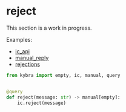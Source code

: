 # reject

This section is a work in progress.

Examples:

-   [ic_api](https://github.com/demergent-labs/kybra/tree/main/examples/ic_api)
-   [manual_reply](https://github.com/demergent-labs/kybra/tree/main/examples/manual_reply)
-   [rejections](https://github.com/demergent-labs/kybra/tree/main/examples/rejections)

```python
from kybra import empty, ic, manual, query


@query
def reject(message: str) -> manual[empty]:
    ic.reject(message)
```
